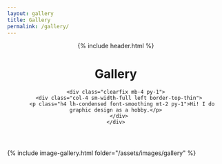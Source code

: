 ```yaml
---
layout: gallery
title: Gallery
permalink: /gallery/
---
```


<header class="header-background">
  {% include header.html %}
  <div class="container mx-auto px-2 mb-2 clearfix header-text">
    <h1 class="h0 inline-block col-9 sm-width-full py-4 mt-3 header-title">Gallery</h1>
    
    <div class="clearfix mb-4 py-1">
      <div class="col-4 sm-width-full left border-top-thin">
        <p class="h4 lh-condensed font-smoothing mt-2 py-1">Hi! I do graphic design as a hobby.</p>
      </div>
    </div>
  </div>
</header>

<div class="container mx-auto px-2">
    <div class="prose mb-4 py-4">
        {% include image-gallery.html folder="/assets/images/gallery" %}
    </div>
</div>